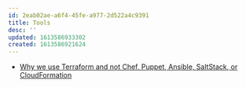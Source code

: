 ```yaml
---
id: 2eab02ae-a6f4-45fe-a977-2d522a4c9391
title: Tools
desc: ''
updated: 1613586933302
created: 1613586921624
---
```


- [Why we use Terraform and not Chef, Puppet, Ansible, SaltStack, or CloudFormation](https://blog.gruntwork.io/why-we-use-terraform-and-not-chef-puppet-ansible-saltstack-or-cloudformation-7989dad2865c)

